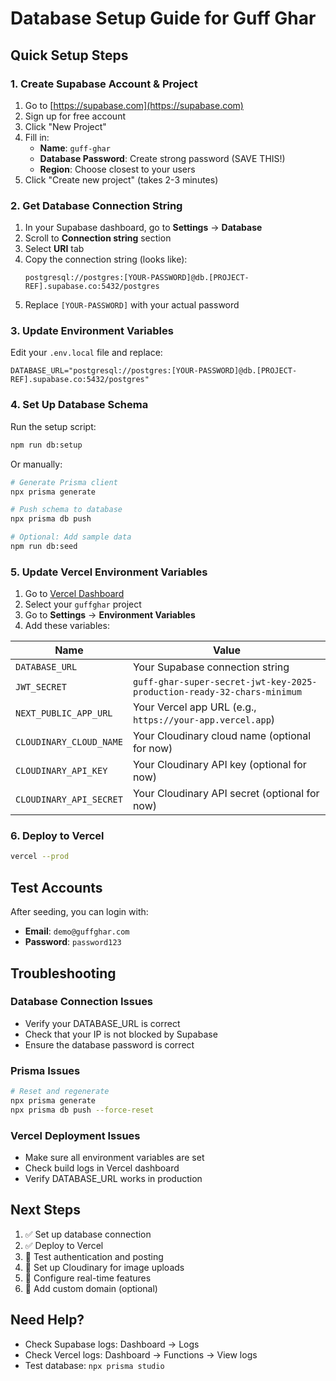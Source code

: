 # Database Setup Guide for Guff Ghar

## Quick Setup Steps

### 1. Create Supabase Account & Project

1. Go to [https://supabase.com](https://supabase.com)
2. Sign up for free account
3. Click "New Project"
4. Fill in:
   - **Name**: `guff-ghar`
   - **Database Password**: Create strong password (SAVE THIS!)
   - **Region**: Choose closest to your users
5. Click "Create new project" (takes 2-3 minutes)

### 2. Get Database Connection String

1. In your Supabase dashboard, go to **Settings** → **Database**
2. Scroll to **Connection string** section
3. Select **URI** tab
4. Copy the connection string (looks like):
   ```
   postgresql://postgres:[YOUR-PASSWORD]@db.[PROJECT-REF].supabase.co:5432/postgres
   ```
5. Replace `[YOUR-PASSWORD]` with your actual password

### 3. Update Environment Variables

Edit your `.env.local` file and replace:
```env
DATABASE_URL="postgresql://postgres:[YOUR-PASSWORD]@db.[PROJECT-REF].supabase.co:5432/postgres"
```

### 4. Set Up Database Schema

Run the setup script:
```bash
npm run db:setup
```

Or manually:
```bash
# Generate Prisma client
npx prisma generate

# Push schema to database
npx prisma db push

# Optional: Add sample data
npm run db:seed
```

### 5. Update Vercel Environment Variables

1. Go to [Vercel Dashboard](https://vercel.com/dashboard)
2. Select your `guffghar` project
3. Go to **Settings** → **Environment Variables**
4. Add these variables:

| Name | Value |
|------|-------|
| `DATABASE_URL` | Your Supabase connection string |
| `JWT_SECRET` | `guff-ghar-super-secret-jwt-key-2025-production-ready-32-chars-minimum` |
| `NEXT_PUBLIC_APP_URL` | Your Vercel app URL (e.g., `https://your-app.vercel.app`) |
| `CLOUDINARY_CLOUD_NAME` | Your Cloudinary cloud name (optional for now) |
| `CLOUDINARY_API_KEY` | Your Cloudinary API key (optional for now) |
| `CLOUDINARY_API_SECRET` | Your Cloudinary API secret (optional for now) |

### 6. Deploy to Vercel

```bash
vercel --prod
```

## Test Accounts

After seeding, you can login with:
- **Email**: `demo@guffghar.com`
- **Password**: `password123`

## Troubleshooting

### Database Connection Issues
- Verify your DATABASE_URL is correct
- Check that your IP is not blocked by Supabase
- Ensure the database password is correct

### Prisma Issues
```bash
# Reset and regenerate
npx prisma generate
npx prisma db push --force-reset
```

### Vercel Deployment Issues
- Make sure all environment variables are set
- Check build logs in Vercel dashboard
- Verify DATABASE_URL works in production

## Next Steps

1. ✅ Set up database connection
2. ✅ Deploy to Vercel
3. 🔄 Test authentication and posting
4. 🔄 Set up Cloudinary for image uploads
5. 🔄 Configure real-time features
6. 🔄 Add custom domain (optional)

## Need Help?

- Check Supabase logs: Dashboard → Logs
- Check Vercel logs: Dashboard → Functions → View logs
- Test database: `npx prisma studio`